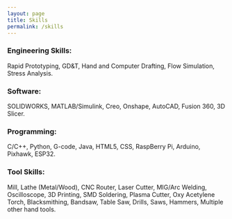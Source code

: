 ```yaml
---
layout: page
title: Skills
permalink: /skills
---
```

### Engineering Skills:
Rapid Prototyping, GD&T, Hand and Computer Drafting, Flow Simulation, Stress Analysis.

### Software:
SOLIDWORKS, MATLAB/Simulink, Creo, Onshape, AutoCAD, Fusion 360, 3D Slicer.

### Programming:
C/C++, Python, G-code, Java, HTML5, CSS, RaspBerry Pi, Arduino, Pixhawk, ESP32.

### Tool Skills:
Mill, Lathe (Metal/Wood), CNC Router, Laser Cutter, MIG/Arc Welding, Oscilloscope,
3D Printing, SMD Soldering, Plasma Cutter, Oxy Acetylene Torch, Blacksmithing, Bandsaw, Table Saw, Drills, Saws, Hammers, Multiple other hand tools.
